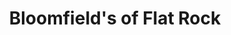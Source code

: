 ---
title: "Bloomfield's of Flat Rock"
url: /flat-rock/bloomfields-of-flat-rock/
shop: houseware
---